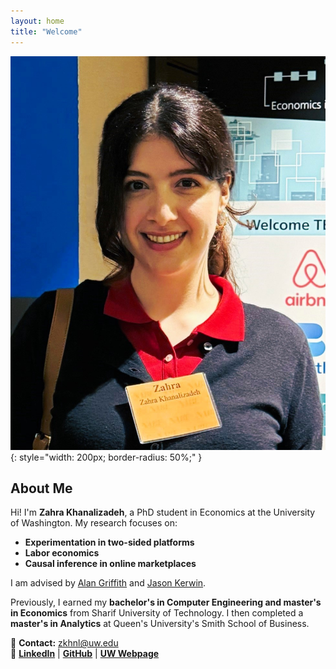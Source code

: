 ```yaml
---
layout: home
title: "Welcome"
---
```

![Profile Picture](images/profile.JPG){: style="width: 200px; border-radius: 50%;" }

## About Me

Hi! I'm **Zahra Khanalizadeh**, a PhD student in Economics at the University of Washington. My research focuses on:
- **Experimentation in two-sided platforms**
- **Labor economics**
- **Causal inference in online marketplaces**

I am advised by [Alan Griffith](https://econ.washington.edu/people/alan-griffith) and [Jason Kerwin](https://jasonkerwin.com/).

Previously, I earned my **bachelor's in Computer Engineering and master's in Economics** from Sharif University of Technology. I then completed a **master's in Analytics** at Queen's University's Smith School of Business.

📧 **Contact:** zkhnl@uw.edu  
🔗 **[LinkedIn](https://www.linkedin.com/in/zahra-khanalizadeh)** | **[GitHub](https://github.com/zahrakhanalizade)** | **[UW Webpage](https://econ.washington.edu/people/zahra-khanalizadeh)**
